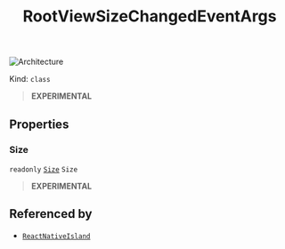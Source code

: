 ﻿---
id: RootViewSizeChangedEventArgs
title: RootViewSizeChangedEventArgs
---

![Architecture](https://img.shields.io/badge/architecture-new_only-blue)

Kind: `class`

> **EXPERIMENTAL**

## Properties
### Size
`readonly`  [`Size`](https://docs.microsoft.com/uwp/api/Windows.Foundation.Size) `Size`

> **EXPERIMENTAL**

## Referenced by
- [`ReactNativeIsland`](ReactNativeIsland)

